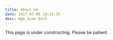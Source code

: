 ```yaml
---
title: About me
date: 2017-03-06 19:33:25
desc: Ngo Xuan Bach
---
```


This page is under constructing. Please be patient.